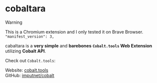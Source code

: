 # cobaltara

> [!WARNING]
> This is a Chromium extension and I only tested it on Brave Browser.
> <br>
> ``"manifest_version": 3,``

cabaltara is a **very simple** and **barebones** **``Cobalt.tools`` Web Extension** utilizing **Cobalt API**.

Check out ``Cobalt.tools``:

Website: [cobalt.tools](https://cobalt.tools/)
<br>
GitHub: [imputnet/cobalt](https://github.com/imputnet/cobalt)
